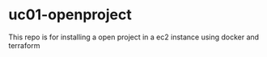# uc01-openproject
This repo is for installing a open project in a ec2 instance using docker and terraform
